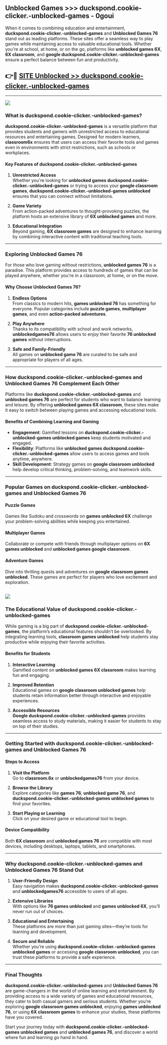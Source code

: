 ## Unblocked Games >>> duckspond.cookie-clicker.-unblocked-games - 0goui 

When it comes to combining education and entertainment, **duckspond.cookie-clicker.-unblocked-games** and **Unblocked Games 76** stand out as leading platforms. These sites offer a seamless way to play games while maintaining access to valuable educational tools. Whether you're at school, at home, or on the go, platforms like **unblocked games 6X**, **6X classroom**, and **google duckspond.cookie-clicker.-unblocked-games** ensure a perfect balance between fun and productivity.
## 👉🔴 [SITE Unblocked >> duckspond.cookie-clicker.-unblocked-games](http://unblockedgames.edu.pl?title=duckspond.cookie-clicker.-unblocked-games&ref=24J)
---
<a href="http://unblockedgames.edu.pl?title=duckspond.cookie-clicker.-unblocked-games&ref=24J/"><img src="https://github.com/user-attachments/assets/438f12ca-57a4-47a3-8ead-c64da593a1e5"/></a>
### What is duckspond.cookie-clicker.-unblocked-games?  

**duckspond.cookie-clicker.-unblocked-games** is a versatile platform that provides students and gamers with unrestricted access to educational resources and entertaining games. Designed for modern learners, **classroom6x** ensures that users can access their favorite tools and games even in environments with strict restrictions, such as schools or workplaces.  

#### Key Features of duckspond.cookie-clicker.-unblocked-games  

1. **Unrestricted Access**  
   Whether you're looking for **unblocked games duckspond.cookie-clicker.-unblocked-games** or trying to access your **google classroom games**, **duckspond.cookie-clicker.-unblocked-games unblocked** ensures that you can connect without limitations.  

2. **Game Variety**  
   From action-packed adventures to thought-provoking puzzles, the platform hosts an extensive library of **6X unblocked games** and more.  

3. **Educational Integration**  
   Beyond gaming, **6X classroom games** are designed to enhance learning by combining interactive content with traditional teaching tools.  



---

### Exploring Unblocked Games 76  

For those who love gaming without restrictions, **unblocked games 76** is a paradise. This platform provides access to hundreds of games that can be played anywhere, whether you're in a classroom, at home, or on the move.  

#### Why Choose Unblocked Games 76?  

1. **Endless Options**  
   From classics to modern hits, **games unblocked 76** has something for everyone. Popular categories include **puzzle games**, **multiplayer games**, and even **action-packed adventures**.  

2. **Play Anywhere**  
   Thanks to its compatibility with school and work networks, **unblockedgames76** allows users to enjoy their favorite **76 unblocked games** without interruptions.  

3. **Safe and Family-Friendly**  
   All games on **unblocked game 76** are curated to be safe and appropriate for players of all ages.  

---

### How duckspond.cookie-clicker.-unblocked-games and Unblocked Games 76 Complement Each Other  

Platforms like **duckspond.cookie-clicker.-unblocked-games** and **unblocked games 76** are perfect for students who want to balance learning and leisure. By offering **unblocked games 6X classroom**, these sites make it easy to switch between playing games and accessing educational tools.  

#### Benefits of Combining Learning and Gaming  

- **Engagement**: Gamified lessons on **duckspond.cookie-clicker.-unblocked-games unblocked games** keep students motivated and engaged.  
- **Flexibility**: Platforms like **unblocked games duckspond.cookie-clicker.-unblocked-games** allow users to access games and tools anytime, anywhere.  
- **Skill Development**: Strategy games on **google classroom unblocked** help develop critical thinking, problem-solving, and teamwork skills.  

---

### Popular Games on duckspond.cookie-clicker.-unblocked-games and Unblocked Games 76  

#### Puzzle Games  

Games like Sudoku and crosswords on **games unblocked 6X** challenge your problem-solving abilities while keeping you entertained.  

#### Multiplayer Games  

Collaborate or compete with friends through multiplayer options on **6X games unblocked** and **unblocked games google classroom**.  

#### Adventure Games  

Dive into thrilling quests and adventures on **google classroom games unblocked**. These games are perfect for players who love excitement and exploration.  

<a href="http://download.freeplayer.one?title=duckspond.cookie-clicker.-unblocked-games&ref=23D/"><img src="https://github.com/user-attachments/assets/fe0c3e91-c8e1-489c-acf0-e2f614c12fb8"/></a>
---

### The Educational Value of duckspond.cookie-clicker.-unblocked-games  

While gaming is a big part of **duckspond.cookie-clicker.-unblocked-games**, the platform’s educational features shouldn’t be overlooked. By integrating learning tools, **classroom games unblocked** help students stay productive while enjoying their favorite activities.  

#### Benefits for Students  

1. **Interactive Learning**  
   Gamified content on **unblocked games 6X classroom** makes learning fun and engaging.  

2. **Improved Retention**  
   Educational games on **google classroom unblocked games** help students retain information better through interactive and enjoyable experiences.  

3. **Accessible Resources**  
   **Google duckspond.cookie-clicker.-unblocked-games** provides seamless access to study materials, making it easier for students to stay on top of their studies.  

---

### Getting Started with duckspond.cookie-clicker.-unblocked-games and Unblocked Games 76  

#### Steps to Access  

1. **Visit the Platform**  
   Go to **classroom.6x** or **unblockedgames76** from your device.  

2. **Browse the Library**  
   Explore categories like **games 76**, **unblocked game 76**, and **duckspond.cookie-clicker.-unblocked-games unblocked games** to find your favorites.  

3. **Start Playing or Learning**  
   Click on your desired game or educational tool to begin.  

#### Device Compatibility  

Both **6X classroom** and **unblocked games 76** are compatible with most devices, including desktops, laptops, tablets, and smartphones.  

---

### Why duckspond.cookie-clicker.-unblocked-games and Unblocked Games 76 Stand Out  

1. **User-Friendly Design**  
   Easy navigation makes **duckspond.cookie-clicker.-unblocked-games** and **unblockedgames76** accessible to users of all ages.  

2. **Extensive Libraries**  
   With options like **76 games unblocked** and **games unblocked 6X**, you’ll never run out of choices.  

3. **Educational and Entertaining**  
   These platforms are more than just gaming sites—they’re tools for learning and development.  

4. **Secure and Reliable**  
   Whether you’re using **duckspond.cookie-clicker.-unblocked-games unblocked games** or accessing **google classroom unblocked**, you can trust these platforms to provide a safe experience.  

---

### Final Thoughts  

**duckspond.cookie-clicker.-unblocked-games** and **Unblocked Games 76** are game-changers in the world of online learning and entertainment. By providing access to a wide variety of games and educational resources, they cater to both casual gamers and serious students. Whether you’re exploring **google classroom games unblocked**, enjoying **games unblocked 76**, or using **6X classroom games** to enhance your studies, these platforms have you covered.  

Start your journey today with **duckspond.cookie-clicker.-unblocked-games unblocked games** and **unblocked games 76**, and discover a world where fun and learning go hand in hand.  